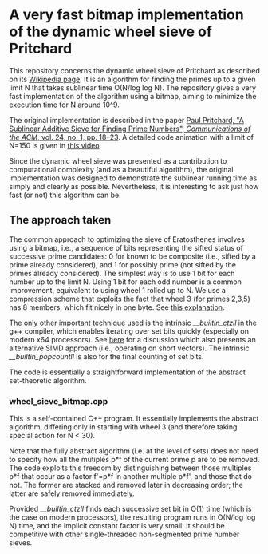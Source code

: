 # A very fast bitmap implementation of the dynamic wheel sieve of Pritchard

This repository concerns the dynamic wheel sieve of Pritchard as described on its [Wikipedia page](https://en.wikipedia.org/wiki/Sieve_of_Pritchard).
It is an algorithm for finding the primes up to a given limit N that takes sublinear time O(N/log log N).
The repository gives a very fast implementation of the algorithm using a bitmap, aiming to minimize the execution time for N around 10^9.

The original implementation is described in the paper
[Paul Pritchard, "A Sublinear Additive Sieve for Finding Prime Numbers", *Communications of the ACM*, vol. 24, no. 1, pp. 18–23](https://dl.acm.org/doi/10.1145/358527.358540).
A detailed code animation with a limit of N=150 is given in [this video](https://www.youtube.com/watch?v=GxgGMwLfTjE).

Since the dynamic wheel sieve was presented as a contribution to computational complexity (and as a beautiful algorithm),
the original implementation was designed to demonstrate the sublinear running time as simply and clearly as possible.
Nevertheless, it is interesting to ask just how fast (or not) this algorithm can be.

## The approach taken

The common approach to optimizing the sieve of Eratosthenes involves using a bitmap, i.e.,
a sequence of bits representing the sifted status of successive prime candidates:
0 for known to be composite (i.e., sifted by a prime already considered),
and 1 for possibly prime (not sifted by the primes already considered).
The simplest way is to use 1 bit for each number up to the limit N.
Using 1 bit for each odd number is a common improvement, equivalent to using wheel 1 rolled up to N.
We use a compression scheme that exploits the fact that wheel 3 (for primes 2,3,5) has 8 members, which fit nicely in one byte.
See [this explanation](http://tverniquet.com/hprime/#p1:i2).

The only other important technique used is the intrinsic *__builtin_ctzll* in the g++ compiler,
which enables iterating over set bits quickly (especially on modern x64 processors).
See [here](https://lemire.me/blog/2018/03/08/iterating-over-set-bits-quickly-simd-edition/) for a discussion which also presents
an alternative SIMD approach (i.e., operating on short vectors).
The intrinsic *__builtin_popcountll* is also for the final counting of set bits.

The code is essentially a straightforward implementation of the abstract set-theoretic algorithm.

### wheel_sieve_bitmap.cpp

This is a self-contained C++ program.
It essentially implements the abstract algorithm,
differing only in starting with wheel 3 (and therefore taking special action for N \< 30).

Note that the fully abstract algorithm (i.e. at the level of sets) does not need to specify how all the mutiples p\*f
of the current prime p are to be removed.
The code exploits this freedom by distinguishing between those multiples p\*f that occur as a factor f'=p\*f in another multiple p\*f',
and those that do not.
The former are stacked and removed later in decreasing order; the latter are safely removed immediately. 

Provided *__builtin_ctzll* finds each successive set bit in O(1) time (which is the case on modern processors),
the resulting program runs in O(N/log log N) time, and the implicit constant factor is very small.
It should be competitive with other single-threaded non-segmented prime number sieves.
